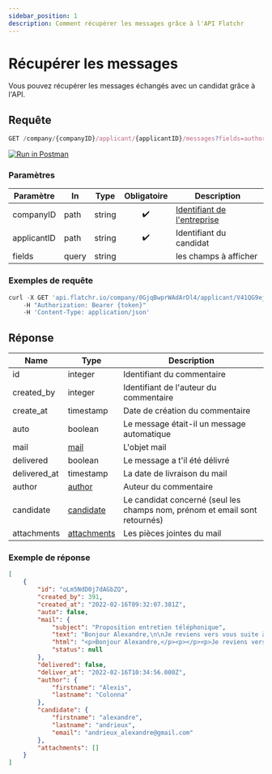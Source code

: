 ```yaml
---
sidebar_position: 1
description: Comment récupérer les messages grâce à l'API Flatchr
---
```



# Récupérer les messages

Vous pouvez récupérer les messages échangés avec un candidat grâce à l'API.


## Requête


```jsx
GET /company/{companyID}/applicant/{applicantID}/messages?fields=author,replied,mail,attachments,candidate
```
[![Run in Postman](https://run.pstmn.io/button.svg)](https://god.gw.postman.com/run-collection/18861404-2bd60cea-6942-4809-83e7-e8869748aa62?action=collection%2Ffork&collection-url=entityId%3D18861404-2bd60cea-6942-4809-83e7-e8869748aa62%26entityType%3Dcollection%26workspaceId%3D9ab396af-18af-4f93-809c-cddd2fbd1422)


### Paramètres
|Paramètre|In|Type|Obligatoire|Description|
|---|---|---|---|---|
companyID|path|string|<center>✔️</center>|[Identifiant de l'entreprise](/docs/getting_started#identifiant-de-lentreprise)
applicantID|path|string|<center>✔️</center>|Identifiant du candidat
fields|query|string||les champs à afficher


### Exemples de requête


```jsx title="Requête cURL"
curl -X GET 'api.flatchr.io/company/0GjqBwprWAdArDl4/applicant/V41QG9eja5pK6Xev/messages?fields=author,replied,mail,attachments,candidate'
    -H "Authorization: Bearer {token}"
    -H 'Content-Type: application/json'
```



## Réponse
|Name|Type|Description|
|---|---|---|
id|integer|Identifiant du commentaire|
created_by|integer|Identifiant de l'auteur du commentaire|
create_at|timestamp|Date de création du commentaire|
auto|boolean|Le message était-il un message automatique|
mail|[mail](/docs/Schemas/mail)|L'objet mail|
delivered|boolean|Le message a t'il été délivré|
delivered_at|timestamp|La date de livraison du mail|
author|[author](/docs/Schemas/author)|Auteur du commentaire|
candidate|[candidate](/docs/Schemas/candidate)|Le candidat concerné (seul les champs nom, prénom et email sont retournés)
attachments|[attachments](/docs/Schemas/attachment)|Les pièces jointes du mail


### Exemple de réponse

```json
[
    {
        "id": "oLm5NdD0j7dAGbZQ",
        "created_by": 391,
        "created_at": "2022-02-16T09:32:07.381Z",
        "auto": false,
        "mail": {
            "subject": "Proposition entretien téléphonique",
            "text": "Bonjour Alexandre,\n\nJe reviens vers vous suite à votre candidature pour le poste de Administrateur\nréseaux - Paris - CDI chez Flatchr, est-ce que vous êtes disponible ces\nprochains jours pour un premier entretien téléphonique (15 minutes) ?\n\nDans l'attente de votre retour,\n\nTrès cordialement, ",
            "html": "<p>Bonjour Alexandre,</p><p></p><p>Je reviens vers vous suite à votre candidature pour le poste de Administrateur</p><p>réseaux - Paris - CDI chez Flatchr, est-ce que vous êtes disponible ces</p><p>prochains jours pour un premier entretien téléphonique (15 minutes) ?</p><p></p><p>Dans l'attente de votre retour,</p><p></p><p>Très cordialement, </p>",
            "status": null
        },
        "delivered": false,
        "deliver_at": "2022-02-16T10:34:56.000Z",
        "author": {
            "firstname": "Alexis",
            "lastname": "Colonna"
        },
        "candidate": {
            "firstname": "alexandre",
            "lastname": "andrieux",
            "email": "andrieux_alexandre@gmail.com"
        },
        "attachments": []
    }
]
```
